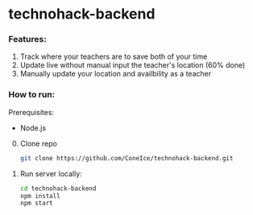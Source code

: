 # technohack-backend

### Features:

1. Track where your teachers are to save both of your time
2. Update live without manual input the teacher's location (60% done)
3. Manually update your location and availbility as a teacher

### How to run:

Prerequisites:

- Node.js

0. Clone repo

   ```bash
   git clone https://github.com/ConeIce/technohack-backend.git
   ```

1. Run server locally:

   ```bash
   cd technohack-backend
   npm install
   npm start
   ```
